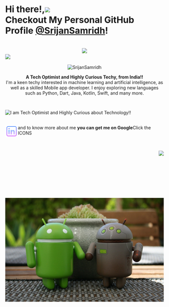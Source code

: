 # <h1>Hi there!,<img src="https://raw.githubusercontent.com/syedareehaquasar/syedareehaquasar/master/gifs/Hi.gif" width="30px"><br/>Checkout My Personal GitHub Profile [@SrijanSamridh](https://github.com/SrijanSamridh)!<h1>

<div align="center">
<img src="https://readme-typing-svg.herokuapp.com?font=Roboto&color=%2318FF16&size=26&lines=Welcome+to+my+GitHub+profile%2C;+I+am+Srijan+a++fullstack++Developer;++and+curious++coder!"></a>
</div>
<img src="https://user-images.githubusercontent.com/73097560/115834477-dbab4500-a447-11eb-908a-139a6edaec5c.gif">

<p align="center"> <img src="https://komarev.com/ghpvc/?username=SrijanSamridh&label=Profile%20views&color=0e75b6&style=flat" alt="SrijanSamridh" /> </p>

<p align="center"><strong>A Tech Optimist and Highly Curious Techy, from India!!</strong><br>
I'm a keen techy interested in machine learning and artificial intelligence, as well as a skilled Mobile app developer. I enjoy exploring new languages such as Python, Dart, Java, Kotlin, Swift, and many more.</p>
<br>

![I am Tech Optimist and Highly Curious about Technology!!](https://doit.software/wp-content/uploads/2021/08/flutter-app-development-cover.png)
<br>
<br>
<div align="right">
    <p align="left"><img align="left" height="40" src="https://upload.wikimedia.org/wikipedia/commons/thumb/5/53/Google_%22G%22_Logo.svg/800px-Google_%22G%22_Logo.svg.png" alt="">
        </a>
        <a href="https://www.instagram.com/srijansamridh/">
            <img align="left" height="40" src="https://i.pinimg.com/originals/b1/8a/b5/b18ab5c717e6da2faa7f30a2ccf20c72.png" alt="">
        </a>
        <a href="https://www.linkedin.com/in/srijan-samridh/">
            <img align="left" height="40" src="https://raw.githubusercontent.com/DAVIDS2405/DAVIDS2405/main/assets/linkedin.png" alt="">
        </a>and to know more about me <b>you can get me on Google</b>Click the ICONS
    </p>
    <br>
    <br>
    <img align="right" height="150" src="https://github-readme-stats.vercel.app/api/top-langs/?username=SrijanSamridh&layout=compact">
    <img align="left" height="330" src="images/android-199225.jpg"> 
</div>





